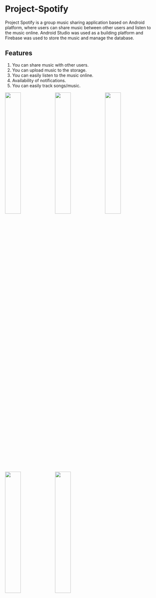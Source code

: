 # Project-Spotify
Project Spotify is a group music sharing application based on Android platform, where users can share music between other users and listen to the music online. 
Android Studio was used as a building platform and Firebase was used to store the music and manage the database.

## Features
1. You can share music with other users.
2. You can upload music to the storage.
3. You can easily listen to the music online.
4. Availability of notifications.
5. You can easily track songs/music.

<div style="dispaly:flex">
    <img src="https://github.com/xnsei/Project-Spotify/blob/main/images/1.jpg" width="32%">
    <img src="https://github.com/xnsei/Project-Spotify/blob/main/images/2.jpg" width="32%">
    <img src="https://github.com/xnsei/Project-Spotify/blob/main/images/3.jpg" width="32%">
    <img src="https://github.com/xnsei/Project-Spotify/blob/main/images/4.jpg" width="32%">
    <img src="https://github.com/xnsei/Project-Spotify/blob/main/images/5.jpg" width="32%">
</div>
